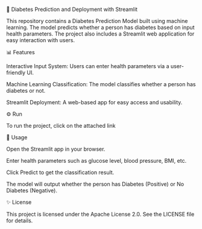 🌟 Diabetes Prediction and Deployment with Streamlit

This repository contains a Diabetes Prediction Model built using machine learning. The model predicts whether a person has diabetes based on input health parameters. The project also includes a Streamlit web application for easy interaction with users.

📊 Features

Interactive Input System: Users can enter health parameters via a user-friendly UI.

Machine Learning Classification: The model classifies whether a person has diabetes or not.

Streamlit Deployment: A web-based app for easy access and usability.

⚙️ Run

To run the project, click on the attached link 

🚀 Usage

Open the Streamlit app in your browser.

Enter health parameters such as glucose level, blood pressure, BMI, etc.

Click Predict to get the classification result.

The model will output whether the person has Diabetes (Positive) or No Diabetes (Negative).

✨ License

This project is licensed under the Apache License 2.0. See the LICENSE file for details.